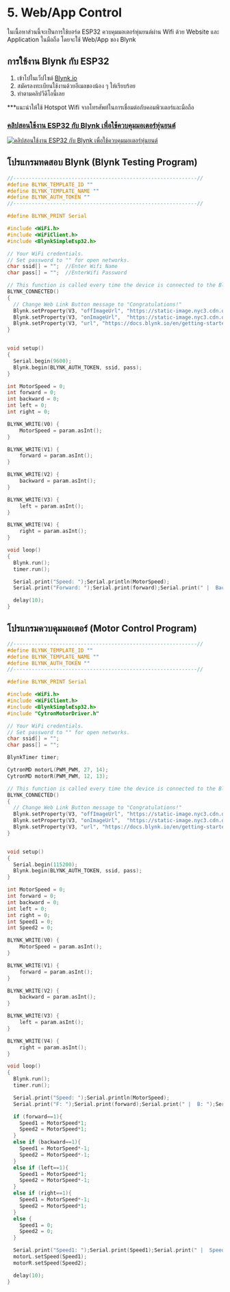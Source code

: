# 5. Web/App Control
ในเนื้อหาส่วนนี้จะเป็นการใช้บอร์ด ESP32 ควบคุมมอเตอร์หุ่นยนต์ผ่าน Wifi ด้วย Website และ Application ในมือถือ โดยจะใช้ Web/App ของ Blynk

## การใช้งาน Blynk กับ ESP32
1. เข้าไปในเว็ปไซต์ [Blynk.io](https://blynk.io/)
2. สมัครลงทะเบียนใช้งานด้วยอีเมลของน้อง ๆ ให้เรียบร้อย
3. ทำตามคลิปวีดีโอนี้เลย

***แนะนำให้ใช้ Hotspot Wifi จากโทรศัพท์ในการเชื่อมต่อกับคอมพิวเตอร์และมือถือ
### [คลิปสอนใช้งาน ESP32 กับ Blynk เพื่อใช้ควบคุมมอเตอร์หุ่นยนต์](https://youtu.be/UuXUyDP2-Ok)
[![คลิปสอนใช้งาน ESP32 กับ Blynk เพื่อใช้ควบคุมมอเตอร์หุ่นยนต์](https://img.youtube.com/vi/UuXUyDP2-Ok/maxresdefault.jpg)](https://youtu.be/UuXUyDP2-Ok)

## โปรแกรมทดสอบ Blynk (Blynk Testing Program)
```c
//------------------------------------------------------------//
#define BLYNK_TEMPLATE_ID ""
#define BLYNK_TEMPLATE_NAME ""
#define BLYNK_AUTH_TOKEN ""
//------------------------------------------------------------//

#define BLYNK_PRINT Serial

#include <WiFi.h>
#include <WiFiClient.h>
#include <BlynkSimpleEsp32.h>

// Your WiFi credentials.
// Set password to "" for open networks.
char ssid[] = "";  //Enter Wifi Name
char pass[] = "";  //EnterWifi Password

// This function is called every time the device is connected to the Blynk.Cloud
BLYNK_CONNECTED()
{
  // Change Web Link Button message to "Congratulations!"
  Blynk.setProperty(V3, "offImageUrl", "https://static-image.nyc3.cdn.digitaloceanspaces.com/general/fte/congratulations.png");
  Blynk.setProperty(V3, "onImageUrl",  "https://static-image.nyc3.cdn.digitaloceanspaces.com/general/fte/congratulations_pressed.png");
  Blynk.setProperty(V3, "url", "https://docs.blynk.io/en/getting-started/what-do-i-need-to-blynk/how-quickstart-device-was-made");
}


void setup()
{
  Serial.begin(9600);
  Blynk.begin(BLYNK_AUTH_TOKEN, ssid, pass);
}

int MotorSpeed = 0;
int forward = 0;
int backward = 0;
int left = 0;
int right = 0;

BLYNK_WRITE(V0) {
    MotorSpeed = param.asInt();
}

BLYNK_WRITE(V1) { 
    forward = param.asInt();
}

BLYNK_WRITE(V2) { 
    backward = param.asInt();
}

BLYNK_WRITE(V3) { 
    left = param.asInt();
}

BLYNK_WRITE(V4) { 
    right = param.asInt();
}

void loop()
{
  Blynk.run();
  timer.run();

  Serial.print("Speed: ");Serial.println(MotorSpeed);
  Serial.print("Forward: ");Serial.print(forward);Serial.print(" |  Backward: ");Serial.print(backward);Serial.print(" |  Left: ");Serial.print(left);Serial.print(" |  Right: ");Serial.println(right);

  delay(10);
}

```

## โปรแกรมควบคุมมอเตอร์ (Motor Control Program)
```c
//------------------------------------------------------------//
#define BLYNK_TEMPLATE_ID ""
#define BLYNK_TEMPLATE_NAME ""
#define BLYNK_AUTH_TOKEN ""
//------------------------------------------------------------//

#define BLYNK_PRINT Serial

#include <WiFi.h>
#include <WiFiClient.h>
#include <BlynkSimpleEsp32.h>
#include "CytronMotorDriver.h"

// Your WiFi credentials.
// Set password to "" for open networks.
char ssid[] = "";
char pass[] = "";

BlynkTimer timer;

CytronMD motorL(PWM_PWM, 27, 14);
CytronMD motorR(PWM_PWM, 12, 13);

// This function is called every time the device is connected to the Blynk.Cloud
BLYNK_CONNECTED()
{
  // Change Web Link Button message to "Congratulations!"
  Blynk.setProperty(V3, "offImageUrl", "https://static-image.nyc3.cdn.digitaloceanspaces.com/general/fte/congratulations.png");
  Blynk.setProperty(V3, "onImageUrl",  "https://static-image.nyc3.cdn.digitaloceanspaces.com/general/fte/congratulations_pressed.png");
  Blynk.setProperty(V3, "url", "https://docs.blynk.io/en/getting-started/what-do-i-need-to-blynk/how-quickstart-device-was-made");
}


void setup()
{
  Serial.begin(115200);
  Blynk.begin(BLYNK_AUTH_TOKEN, ssid, pass);
}

int MotorSpeed = 0;
int forward = 0;
int backward = 0;
int left = 0;
int right = 0;
int Speed1 = 0;
int Speed2 = 0;

BLYNK_WRITE(V0) {
    MotorSpeed = param.asInt();
}

BLYNK_WRITE(V1) { 
    forward = param.asInt();
}

BLYNK_WRITE(V2) { 
    backward = param.asInt();
}

BLYNK_WRITE(V3) { 
    left = param.asInt();
}

BLYNK_WRITE(V4) { 
    right = param.asInt();
}

void loop()
{
  Blynk.run();
  timer.run();

  Serial.print("Speed: ");Serial.println(MotorSpeed);
  Serial.print("F: ");Serial.print(forward);Serial.print(" |  B: ");Serial.print(backward);Serial.print(" |  L: ");Serial.print(left);Serial.print(" |  R: ");Serial.println(right);

  if (forward==1){
    Speed1 = MotorSpeed*1;
    Speed2 = MotorSpeed*1;
  }
  else if (backward==1){
    Speed1 = MotorSpeed*-1;
    Speed2 = MotorSpeed*-1;
  } 
  else if (left==1){
    Speed1 = MotorSpeed*1;
    Speed2 = MotorSpeed*-1;
  }
  else if (right==1){
    Speed1 = MotorSpeed*-1;
    Speed2 = MotorSpeed*1;
  }
  else {
    Speed1 = 0;
    Speed2 = 0;
  }

  Serial.print("Speed1: ");Serial.print(Speed1);Serial.print(" |  Speed2: ");Serial.println(Speed2);
  motorL.setSpeed(Speed1);   
  motorR.setSpeed(Speed2);

  delay(10);
}
